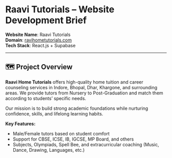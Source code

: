 # Raavi Tutorials – Website Development Brief

**Website Name**: Raavi Tutorials  
**Domain**: [ravihometutorials.com](http://ravihometutorials.com)  
**Tech Stack**: React.js + Supabase

---

## 🗺️ Project Overview

**Raavi Home Tutorials** offers high-quality home tuition and career counseling services in Indore, Bhopal, Dhar, Khargone, and surrounding areas. We provide tutors from Nursery to Post-Graduation and match them according to students’ specific needs.

Our mission is to build strong academic foundations while nurturing confidence, skills, and lifelong learning habits.

**Key Features:**

* Male/Female tutors based on student comfort
* Support for CBSE, ICSE, IB, IGCSE, MP Board, and others
* Subjects, Olympiads, Spell Bee, and extracurricular coaching (Music, Dance, Drawing, Languages, etc.)